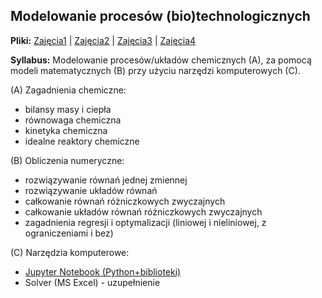 ## Modelowanie procesów (bio)technologicznych

__Pliki:__
[Zajęcia1](https://github.com/sbednarz/modelowanie/raw/master/class01/class01.ipynb) |
[Zajęcia2](https://github.com/sbednarz/modelowanie/raw/master/class02/class02.ipynb) | 
[Zajęcia3](https://github.com/sbednarz/modelowanie/raw/master/class03/class03.ipynb) |
[Zajęcia4](https://github.com/sbednarz/modelowanie/raw/master/class04/class04.zip)

__Syllabus:__ Modelowanie procesów/układów chemicznych (A), za pomocą modeli matematycznych (B) przy użyciu narzędzi komputerowych (C).

(A) Zagadnienia chemiczne: 
* bilansy masy i ciepła
* równowaga chemiczna
* kinetyka chemiczna
* idealne reaktory chemiczne

(B) Obliczenia numeryczne:
* rozwiązywanie równań jednej zmiennej
* rozwiązywanie układów równań
* całkowanie równań różniczkowych zwyczajnych
* całkowanie układów równań różniczkowych zwyczajnych
* zagadnienia regresji i optymalizacji (liniowej i nieliniowej, z ograniczeniami i bez)

(C) Narzędzia komputerowe:
* [Jupyter Notebook (Python+biblioteki)](class01/jupyter.md)
* Solver (MS Excel) - uzupełnienie


